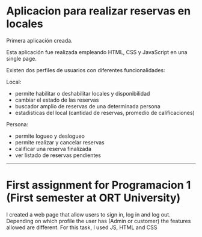 # Aplicacion para realizar reservas en locales

Primera aplicación creada.

Esta aplicación fue realizada empleando HTML, CSS y JavaScript en una single page.

Existen dos perfiles de usuarios con diferentes funcionalidades:

Local:
- permite habilitar o deshabilitar locales y disponibilidad
- cambiar el estado de las reservas 
- buscador amplio de reservas de una determinada persona
- estadisticas del local (cantidad de reservas, promedio de calificaciones)
  
Persona:
- permite logueo y deslogueo
- permite realizar y cancelar reservas
- calificar una reserva finalizada
- ver listado de reservas pendientes

-----------------------------------------------------------------------------------------------------------

# First assignment for Programacion 1 (First semester at ORT University)
I created a web page that allow users to sign in, log in and log out. Depending on which profile the user has (Admin or customer) the features allowed are different. 
For this task, I used JS, HTML and CSS

